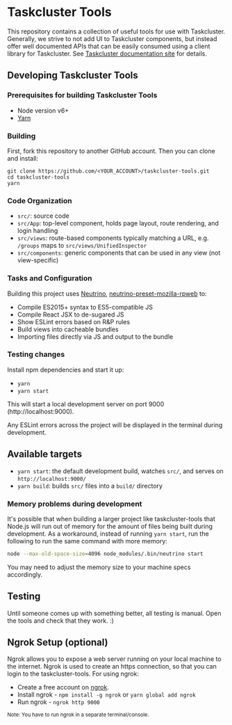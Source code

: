 # Taskcluster Tools

This repository contains a collection of useful tools for use with Taskcluster.
Generally, we strive to not add UI to Taskcluster components, but instead offer
well documented APIs that can be easily consumed using a client library for
Taskcluster. See [Taskcluster documentation site](https://docs.taskcluster.net)
for details.

## Developing Taskcluster Tools

### Prerequisites for building Taskcluster Tools

- Node version v6+
- [Yarn](https://www.npmjs.com/package/yarn)

### Building

First, fork this repository to another GitHub account. Then you can clone and install:

```
git clone https://github.com/<YOUR_ACCOUNT>/taskcluster-tools.git
cd taskcluster-tools
yarn
```

### Code Organization

- `src/`: source code
- `src/App`: top-level component, holds page layout, route rendering, and login handling
- `src/views`: route-based components typically matching a URL, e.g. `/groups` maps to `src/views/UnifiedInspector`
- `src/components`: generic components that can be used in any view (not view-specific)

### Tasks and Configuration

Building this project uses [Neutrino](https://github.com/mozilla-neutrino/neutrino),
[neutrino-preset-mozilla-rpweb](https://github.com/mozilla-rpweb/neutrino-preset-mozilla-rpweb) to:

- Compile ES2015+ syntax to ES5-compatible JS
- Compile React JSX to de-sugared JS
- Show ESLint errors based on R&P rules
- Build views into cacheable bundles
- Importing files directly via JS and output to the bundle

### Testing changes

Install npm dependencies and start it up:

- `yarn`
- `yarn start`

This will start a local development server on port 9000 (http://localhost:9000).

Any ESLint errors across the project will be displayed in the terminal during development.

## Available targets

- `yarn start`: the default development build, watches `src/`, and serves on `http://localhost:9000/`
- `yarn build`: builds `src/` files into a `build/` directory

### Memory problems during development

It's possible that when building a larger project like taskcluster-tools that Node.js will run out
of memory for the amount of files being built during development. As a workaround, instead of
running `yarn start`, run the following to run the same command with more memory:

```sh
node --max-old-space-size=4096 node_modules/.bin/neutrino start
```

You may need to adjust the memory size to your machine specs accordingly.

## Testing

Until someone comes up with something better, all testing is manual. Open the tools and check that they work. :)

## Ngrok Setup (optional)

Ngrok allows you to expose a web server running on your local machine to the internet.
Ngrok is used to create an https connection, so that you can login to the taskcluster-tools.
For using ngrok:

- Create a free account on [ngrok](https://ngrok.com/).
- Install ngrok - `npm install -g ngrok` or `yarn global add ngrok`
- Run ngrok - `ngrok http 9000`

<sup>Note: You have to run ngrok in a separate terminal/console.</sup>
